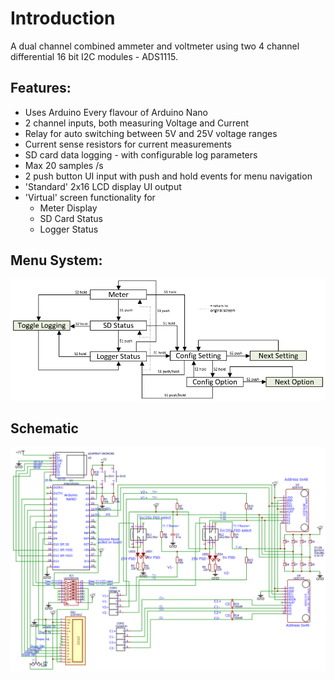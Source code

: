 # Introduction
A dual channel combined ammeter and voltmeter using two 4 channel differential 16 bit I2C modules - ADS1115.

## Features:
* Uses Arduino Every flavour of Arduino Nano
* 2 channel inputs, both measuring Voltage and Current
* Relay for auto switching between 5V and 25V voltage ranges
* Current sense resistors for current measurements
* SD card data logging - with configurable log parameters
* Max 20 samples /s
* 2 push button UI input with push and hold events for menu navigation
* 'Standard' 2x16 LCD display UI output
* 'Virtual' screen functionality for
  * Meter Display
  * SD Card Status
  * Logger Status



## Menu System:
![GitHub Logo](/resources/Menu.png)

## Schematic
![GitHub Logo](/resources/Schematic.png)
